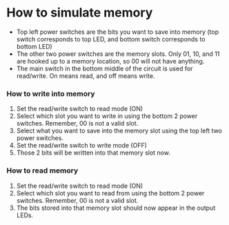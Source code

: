 # How to simulate memory

- Top left power switches are the bits you want to save into memory (top switch corresponds to top LED, and bottom switch corresponds to bottom LED)
- The other two power switches are the memory slots. Only 01, 10, and 11 are hooked up to a memory location, so 00 will not have anything.
- The main switch in the bottom middle of the circuit is used for read/write. On means read, and off means write.

### How to write into memory

1. Set the read/write switch to read mode (ON)
2. Select which slot you want to write in using the bottom 2 power switches. Remember, 00 is not a valid slot.
3. Select what you want to save into the memory slot using the top left two power switches.
4. Set the read/write switch to write mode (OFF)
5. Those 2 bits will be written into that memory slot now.

### How to read memory

1. Set the read/write switch to read mode (ON)
2. Select which slot you want to read from using the bottom 2 power switches. Remember, 00 is not a valid slot.
3. The bits stored into that memory slot should now appear in the output LEDs.

